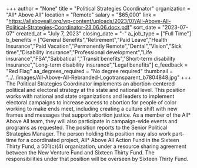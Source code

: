 +++
author = "None"
title = "Political Strategies Coordinator"
organization = "All* Above All"
location = "Remote"
salary = "$65,000"
link = "https://allaboveall.org/wp-content/uploads/2023/07/All-Above-All-Political-Strategies-Coordinator-23.06.06.docx.pdf"
sort_date = "2023-07-07"
created_at = "July 7, 2023"
closing_date = "-"
a_job_type = ["Full Time"]
b_benefits = ["General Benefits","Retirement","Paid Leave","Health Insurance","Paid Vacation","Permanently Remote","Dental","Vision","Sick time","Disability insurance","Professional development","Life insurance","FSA","Sabbatical ","Transit benefits","Short-term disability insurance","Long-term disability insurance","Legal benefits"]
c_feedback = "Red Flag"
aa_degrees_required = "No degree required"
thumbnail = "../../images/All-Above-All-Rebranded-Logotransparent_b7804848.jpg"
+++
The Political Strategies Coordinator implements an abortion-centered political and electoral strategy at the state and national level. This position works with national and state organizations and leaders to implement electoral campaigns to increase access to abortion for people of color working to make ends meet, including creating a culture shift with new frames and messages that support abortion justice. As a member of the All* Above All team, they will also participate in campaign-wide events and programs as requested. The position reports to the Senior Political Strategies Manager.
The person holding this position may also work part-time for a coordinated project, All* Above All Action Fund in the Sixteen Thirty Fund, a 501(c)(4) organization, under a resource sharing agreement between the New Venture Fund and Sixteen Thirty Fund. The responsibilities under that position will be overseen by Sixteen Thirty Fund.